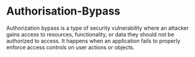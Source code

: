 # Authorisation-Bypass
Authorization bypass is a type of security vulnerability where an attacker gains access to resources, functionality, or data they should not be authorized to access. It happens when an application fails to properly enforce access controls on user actions or objects.
